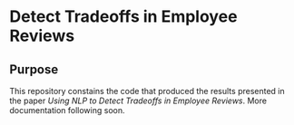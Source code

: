 # Detect Tradeoffs in Employee Reviews

## Purpose

This repository constains the code that produced the results presented in the paper *Using NLP to Detect Tradeoffs in Employee Reviews*. More documentation following soon.
